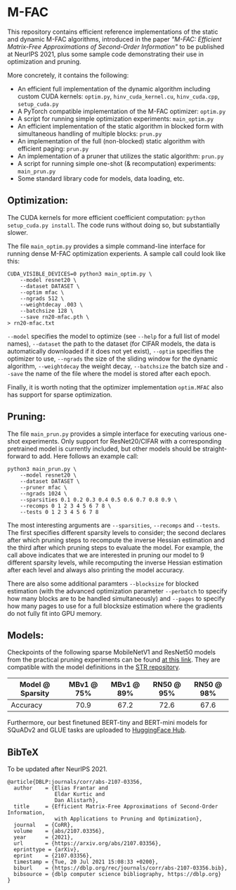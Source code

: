 # M-FAC

This repository contains efficient reference implementations of the static and
dynamic M-FAC algorithms, introduced in the paper *"M-FAC: Efficient Matrix-Free 
Approximations of Second-Order Information"* to be published at NeurIPS 2021, plus 
some sample code demonstrating their use in optimization and pruning. 

More concretely, it contains the following:

- An efficient full implementation of the dynamic algorithm including custom
  CUDA kernels: `optim.py`, `hinv_cuda_kernel.cu`, `hinv_cuda.cpp`,
`setup_cuda.py`
- A PyTorch compatible implementation of the M-FAC optimizer: `optim.py`
- A script for running simple optimization experiments: `main_optim.py`
- An efficient implementation of the static algorithm in blocked form with
  simultaneous handling of multiple blocks: `prun.py`
- An implementation of the full (non-blocked) static algorithm with efficient
  paging: `prun.py` 
- An implementation of a pruner that utilizes the static algorithm: `prun.py`
- A script for running simple one-shot (& recomputation) experiments: `main_prun.py`
- Some standard library code for models, data loading, etc.

## Optimization:

The CUDA kernels for more efficient coefficient computation: `python
setup_cuda.py install`. The code runs without doing so, but substantially
slower.

The file `main_optim.py` provides a simple command-line interface for running
dense M-FAC optimization experients. A sample call could look like this:

```
CUDA_VISIBLE_DEVICES=0 python3 main_optim.py \
    --model resnet20 \
    --dataset DATASET \
    --optim mfac \
    --ngrads 512 \
    --weightdecay .003 \
    --batchsize 128 \
    --save rn20-mfac.pth \
> rn20-mfac.txt
```

`--model` specifies the model to optimize (see `--help` for a full list of
model names), `--dataset` the path to the dataset (for CIFAR models, the data
is automatically downloaded if it does not yet exist), `--optim` specifies the
optimizer to use, `--ngrads` the size of the sliding window for the dynamic
algorithm, `--weightdecay` the weight decay, `--batchsize` the batch size and
`--save` the name of the file where the model is stored after each epoch.

Finally, it is worth noting that the optimizer implementation `optim.MFAC` also
has support for sparse optimization.

## Pruning:

The file `main_prun.py` provides a simple interface for executing various
one-shot experiments.  Only support for ResNet20/CIFAR with a corresponding
pretrained model is currently included, but other models should be
straight-forward to add. Here follows an example call: 

```
python3 main_prun.py \
    --model resnet20 \
    --dataset DATASET \
    --pruner mfac \
    --ngrads 1024 \
    --sparsities 0.1 0.2 0.3 0.4 0.5 0.6 0.7 0.8 0.9 \
    --recomps 0 1 2 3 4 5 6 7 8 \
    --tests 0 1 2 3 4 5 6 7 8
```

The most interesting arguments are `--sparsities`, `--recomps` and `--tests`.
The first specifies different sparsity levels to consider; the second declares
after which pruning steps to recompute the inverse Hessian estimation and the
third after which pruning steps to evaluate the model. For example, the call
above indicates that we are interested in pruning our model to 9 different
sparsity levels, while recomputing the inverse Hessian estimation after each
level and always also printing the model accuracy.

There are also some additional paramters `--blocksize` for blocked estimation
(with the advanced optimization parameter `--perbatch` to specify how many
blocks are to be handled simultaneously) and `--pages` to specify how many
pages to use for a full blocksize estimation where the gradients do not fully
fit into GPU memory.

## Models:

Checkpoints of the following sparse MobileNetV1 and ResNet50 models from the 
practical pruning experiments can be found 
[at this link](https://seafile.ist.ac.at/d/5d06074221604d90909b/). They are 
compatible with the model definitions in the 
[STR repository](https://github.com/RAIVNLab/STR).

| Model @ Sparsity | MBv1 @ 75% | MBv1 @ 89% | RN50 @ 95% | RN50 @ 98% |
| ---------------- | :--------: | :--------: | :--------: | :--------: |
| Accuracy         | 70.9       | 67.2       | 72.6       | 67.6       |

 Furthermore, our best finetuned BERT-tiny and BERT-mini models for SQuADv2 and 
 GLUE tasks are uploaded to [HuggingFace Hub](https://huggingface.co/M-FAC).

## BibTeX

To be updated after NeurIPS 2021.

```
@article{DBLP:journals/corr/abs-2107-03356,
  author    = {Elias Frantar and
               Eldar Kurtic and
               Dan Alistarh},
  title     = {Efficient Matrix-Free Approximations of Second-Order Information,
               with Applications to Pruning and Optimization},
  journal   = {CoRR},
  volume    = {abs/2107.03356},
  year      = {2021},
  url       = {https://arxiv.org/abs/2107.03356},
  eprinttype = {arXiv},
  eprint    = {2107.03356},
  timestamp = {Tue, 20 Jul 2021 15:08:33 +0200},
  biburl    = {https://dblp.org/rec/journals/corr/abs-2107-03356.bib},
  bibsource = {dblp computer science bibliography, https://dblp.org}
}
```
